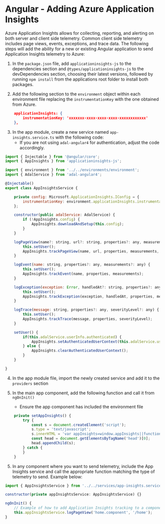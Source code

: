 # Angular - Adding Azure Application Insights

Azure Application Insights allows for collecting, reporting, and alerting on both server and client side telemetry.  Common client side telemetry includes page views, events, exceptions, and trace data.  The following steps will add the ability for a new or existing Angular application to send Application Insights telemetry to Azure:

1. In the `package.json` file, add `applicationinsights-js` to the dependencies section and `@types/applicationinsights-js` to the devDependencies section, choosing their latest versions, followed by running `npm install` from the applications root folder to install both packages.

2. Add the following section to the `environment` object within each environment file replacing the `instrumentationKey` with the one obtained from Azure.

```json
    applicationInsights: {
        instrumentationKey: 'xxxxxxx-xxxx-xxxx-xxxx-xxxxxxxxxxxx'
    },
```

3. In the app module, create a new service named `app-insights.service.ts` with the following code:
   * If you are not using `adal-angular4` for authentication, adjust the code accordingly.

```javascript
import { Injectable } from '@angular/core';
import { AppInsights } from 'applicationinsights-js';

import { environment } from '../../environments/environment';
import { AdalService } from 'adal-angular4';

@Injectable()
export class AppInsightsService {

    private config: Microsoft.ApplicationInsights.IConfig = {
        instrumentationKey: environment.applicationInsights.instrumentationKey
    };

    constructor(public adalService: AdalService) {
        if (!AppInsights.config) {
            AppInsights.downloadAndSetup(this.config);
        }
    }

    logPageView(name?: string, url?: string, properties?: any, measurements?: any, duration?: number) {
        this.setUser();
        AppInsights.trackPageView(name, url, properties, measurements, duration);
    }

    logEvent(name: string, properties?: any, measurements?: any) {
        this.setUser();
        AppInsights.trackEvent(name, properties, measurements);
    }

    logException(exception: Error, handledAt?: string, properties?: any, measurements?: any) {
        this.setUser();
        AppInsights.trackException(exception, handledAt, properties, measurements);
    }

    logTrace(message: string, properties?: any, severityLevel?: any) {
        this.setUser();
        AppInsights.trackTrace(message, properties, severityLevel);
    }

    setUser() {
        if(this.adalService.userInfo.authenticated) {
            AppInsights.setAuthenticatedUserContext(this.adalService.userInfo.profile.upn);
        } else {
            AppInsights.clearAuthenticatedUserContext();
        }
    }

}
```

4. In the app module file, import the newly created service and add it to the `providers` section

5. In the main app component, add the following function and call it from `ngOnInit()`
   * Ensure the app component has included the environment file

```javascript
    private setAppInsights() {
        try {
            const s = document.createElement('script');
            s.type = 'text/javascript';
            s.innerHTML = 'var appInsights=window.appInsights||function(a){ function b(a){c[a]=function(){var b=arguments;c.queue.push(function(){c[a].apply(c,b)})}}var c={config:a},d=document,e=window;setTimeout(function(){var b=d.createElement("script");b.src=a.url||"https://az416426.vo.msecnd.net/scripts/a/ai.0.js",d.getElementsByTagName("script")[0].parentNode.appendChild(b)});try{c.cookie=d.cookie}catch(a){}c.queue=[];for(var f=["Event","Exception","Metric","PageView","Trace","Dependency"];f.length;)b("track"+f.pop());if(b("setAuthenticatedUserContext"),b("clearAuthenticatedUserContext"),b("startTrackEvent"),b("stopTrackEvent"),b("startTrackPage"),b("stopTrackPage"),b("flush"),!a.disableExceptionTracking){f="onerror",b("_"+f);var g=e[f];e[f]=function(a,b,d,e,h){var i=g&&g(a,b,d,e,h);return!0!==i&&c["_"+f](a,b,d,e,h),i}}return c }({ instrumentationKey:' + environment.applicationInsights.instrumentationKey + ' }); window.appInsights=appInsights,appInsights.queue&&0===appInsights.queue.length&&appInsights.trackPageView();';
            const head = document.getElementsByTagName('head')[0];
            head.appendChild(s);
        } catch {
        }
    }
```

5. In any component where you want to send telemetry, include the App Insights service and call the appropriate function matching the type of telemetry to send.  Example below:

```javascript
import { AppInsightsService } from '../../services/app-insights.service';
```

```javascript
constructor(private appInsightsService: AppInsightsService) {}
```

```javascript
ngOnInit() {
    // Example of how to add Application Insights tracking to a component
    this.appInsightsService.logPageView('home.component', '/home');
}
```
